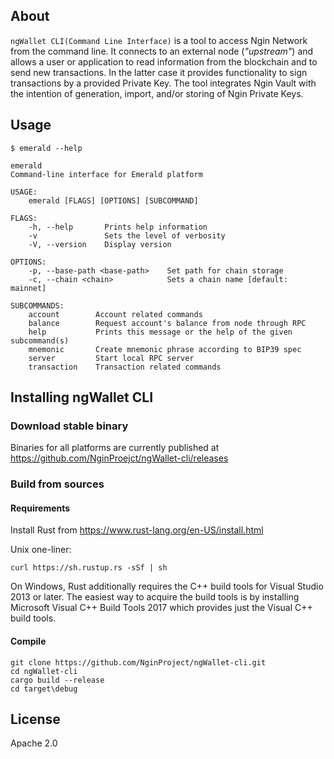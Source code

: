 ## About

`ngWallet CLI(Command Line Interface)` is a tool to access Ngin Network from the command line. It connects to an external node (_"upstream"_) and allows a user or application to read information from the blockchain and to send new transactions. In the latter case it provides functionality to sign transactions by a provided Private Key. The tool integrates Ngin Vault with the intention of generation, import, and/or storing of Ngin Private Keys.

## Usage

```shell
$ emerald --help

emerald
Command-line interface for Emerald platform

USAGE:
    emerald [FLAGS] [OPTIONS] [SUBCOMMAND]

FLAGS:
    -h, --help       Prints help information
    -v               Sets the level of verbosity
    -V, --version    Display version

OPTIONS:
    -p, --base-path <base-path>    Set path for chain storage
    -c, --chain <chain>            Sets a chain name [default: mainnet]

SUBCOMMANDS:
    account        Account related commands
    balance        Request account's balance from node through RPC
    help           Prints this message or the help of the given subcommand(s)
    mnemonic       Create mnemonic phrase according to BIP39 spec
    server         Start local RPC server
    transaction    Transaction related commands

```


## Installing ngWallet CLI

### Download stable binary

Binaries for all platforms are currently published at https://github.com/NginProejct/ngWallet-cli/releases

### Build from sources

#### Requirements

Install Rust from https://www.rust-lang.org/en-US/install.html
  
Unix one-liner:
```
curl https://sh.rustup.rs -sSf | sh
```
  
On Windows, Rust additionally requires the C++ build tools for Visual Studio 2013 or later. The easiest way to acquire
the build tools is by installing Microsoft Visual C++ Build Tools 2017 which provides just the Visual C++ build tools.
  
#### Compile

```
git clone https://github.com/NginProject/ngWallet-cli.git
cd ngWallet-cli
cargo build --release
cd target\debug
```

## License

Apache 2.0

